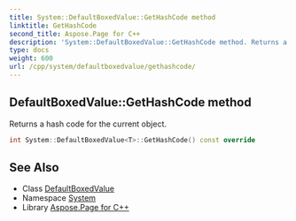 ```yaml
---
title: System::DefaultBoxedValue::GetHashCode method
linktitle: GetHashCode
second_title: Aspose.Page for C++
description: 'System::DefaultBoxedValue::GetHashCode method. Returns a hash code for the current object in C++.'
type: docs
weight: 600
url: /cpp/system/defaultboxedvalue/gethashcode/
---
```

## DefaultBoxedValue::GetHashCode method


Returns a hash code for the current object.

```cpp
int System::DefaultBoxedValue<T>::GetHashCode() const override
```

## See Also

* Class [DefaultBoxedValue](../)
* Namespace [System](../../)
* Library [Aspose.Page for C++](../../../)
